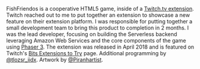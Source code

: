 FishFriendos is a cooperative HTML5 game, inside of a [Twitch.tv extension](https://www.twitch.tv/p/en/extensions/). Twitch reached out to me to put together an extension to showcase a new feature on their extension platform. I was responsible for putting together a small development team to bring this product to completion in 2 months. I was the lead developer, focusing on building the Serverless backend leveraging Amazon Web Services and the core components of the game using [Phaser 3](https://phaser.io/). The extension was released in April 2018 and is featured on Twitch's [Bits Extensions to Try](https://dev.twitch.tv/extensions/bits-extensions-to-try/) page. Additional programming by [@tlozsr_iidx](https://twitter.com/tlozsr_iidx). Artwork by [@Piranhartist](https://twitter.com/Piranhartist).
